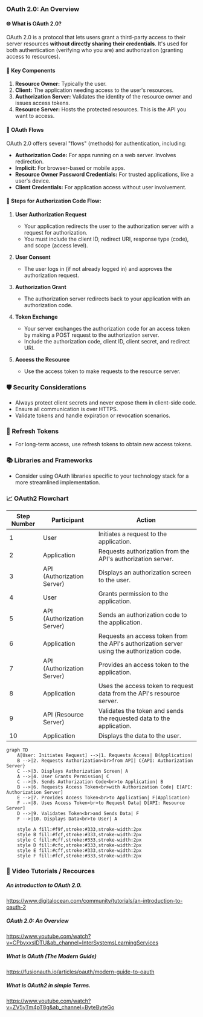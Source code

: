 ### OAuth 2.0: An Overview

#### 🌐 What is OAuth 2.0?

OAuth 2.0 is a protocol that lets users grant a third-party access to their server resources **without directly sharing their credentials**. It's used for both authentication (verifying who you are) and authorization (granting access to resources).

#### 🔑 Key Components

1.  **Resource Owner:** Typically the user.
2.  **Client:** The application needing access to the user's resources.
3.  **Authorization Server:** Validates the identity of the resource owner and issues access tokens.
4.  **Resource Server:** Hosts the protected resources. This is the API you want to access.

#### 🔄 OAuth Flows

OAuth 2.0 offers several "flows" (methods) for authentication, including:

-   **Authorization Code:** For apps running on a web server. Involves redirection.
-   **Implicit:** For browser-based or mobile apps.
-   **Resource Owner Password Credentials:** For trusted applications, like a user's device.
-   **Client Credentials:** For application access without user involvement.

#### 📌 Steps for Authorization Code Flow:

1.  **User Authorization Request**
    
    -   Your application redirects the user to the authorization server with a request for authorization.
    -   You must include the client ID, redirect URI, response type (code), and scope (access level).
2.  **User Consent**
    
    -   The user logs in (if not already logged in) and approves the authorization request.
3.  **Authorization Grant**
    
    -   The authorization server redirects back to your application with an authorization code.
4.  **Token Exchange**
    
    -   Your server exchanges the authorization code for an access token by making a POST request to the authorization server.
    -   Include the authorization code, client ID, client secret, and redirect URI.
5.  **Access the Resource**
    
    -   Use the access token to make requests to the resource server.

### 🛡 Security Considerations

-   Always protect client secrets and never expose them in client-side code.
-   Ensure all communication is over HTTPS.
-   Validate tokens and handle expiration or revocation scenarios.

### 🔄 Refresh Tokens

-   For long-term access, use refresh tokens to obtain new access tokens.

### 📚 Libraries and Frameworks

-   Consider using OAuth libraries specific to your technology stack for a more streamlined implementation.

### 📈 OAuth2 Flowchart

| Step Number | Participant                 | Action                                                                                   |
|-------------|-----------------------------|------------------------------------------------------------------------------------------|
| 1           | User                        | Initiates a request to the application.                                                  |
| 2           | Application                 | Requests authorization from the API's authorization server.                              |
| 3           | API (Authorization Server)  | Displays an authorization screen to the user.                                            |
| 4           | User                        | Grants permission to the application.                                                    |
| 5           | API (Authorization Server)  | Sends an authorization code to the application.                                          |
| 6           | Application                 | Requests an access token from the API's authorization server using the authorization code.|
| 7           | API (Authorization Server)  | Provides an access token to the application.                                             |
| 8           | Application                 | Uses the access token to request data from the API's resource server.                    |
| 9           | API (Resource Server)       | Validates the token and sends the requested data to the application.                     |
| 10          | Application                 | Displays the data to the user.                                                           |


```mermaid
graph TD
    A[User: Initiates Request] -->|1. Requests Access| B(Application)
    B -->|2. Requests Authorization<br>from API| C{API: Authorization Server}
    C -->|3. Displays Authorization Screen| A
    A -->|4. User Grants Permission| C
    C -->|5. Sends Authorization Code<br>to Application| B
    B -->|6. Requests Access Token<br>with Authorization Code| E[API: Authorization Server]
    E -->|7. Provides Access Token<br>to Application| F(Application)
    F -->|8. Uses Access Token<br>to Request Data| D[API: Resource Server]
    D -->|9. Validates Token<br>and Sends Data| F
    F -->|10. Displays Data<br>to User| A

    style A fill:#f9f,stroke:#333,stroke-width:2px
    style B fill:#fcf,stroke:#333,stroke-width:2px
    style C fill:#cff,stroke:#333,stroke-width:2px
    style D fill:#cfc,stroke:#333,stroke-width:2px
    style E fill:#cff,stroke:#333,stroke-width:2px
    style F fill:#fcf,stroke:#333,stroke-width:2px

```



### 🎥 Video Tutorials / Recources

##### An introduction to OAuth 2.0. 
https://www.digitalocean.com/community/tutorials/an-introduction-to-oauth-2
##### OAuth 2.0: An Overview
https://www.youtube.com/watch?v=CPbvxxslDTU&ab_channel=InterSystemsLearningServices
##### What is OAuth (The Modern Guide)
https://fusionauth.io/articles/oauth/modern-guide-to-oauth
##### What is OAuth2 in simple Terms. 
https://www.youtube.com/watch?v=ZV5yTm4pT8g&ab_channel=ByteByteGo

